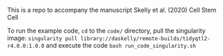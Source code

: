 This is a repo to accompany the manuscript
Skelly et al. (2020) Cell Stem Cell 

To run the example code, `cd` to the `code/` directory, pull
the singularity image:
`singularity pull library://daskelly/remote-builds/tidyqtl2-r4.0.0:1.0.0`
and execute the code
`bash run_code_singularity.sh`

